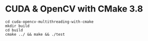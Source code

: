# CUDA & OpenCV with CMake 3.8

```
cd cuda-opencv-multithreading-with-cmake
mkdir build
cd build
cmake ../ && make && ./test
```
